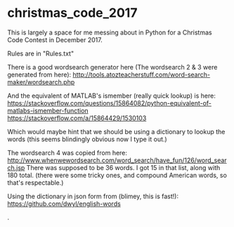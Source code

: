 # christmas_code_2017

This is largely a space for me messing about in Python for a Christmas Code Contest in December 2017.

Rules are in "Rules.txt"

There is a good wordsearch generator here (The wordsearch 2 & 3 were generated from here):
http://tools.atozteacherstuff.com/word-search-maker/wordsearch.php

And the equivalent of MATLAB's ismember (really quick lookup) is here:
https://stackoverflow.com/questions/15864082/python-equivalent-of-matlabs-ismember-function
https://stackoverflow.com/a/15864429/1530103

Which would maybe hint that we should be using a dictionary to lookup the words (this seems blindingly obvious now I type it out.)

The wordsearch 4 was copied from here:
http://www.whenwewordsearch.com/word_search/have_fun/126/word_search.jsp
There was supposed to be 36 words. I got 15 in that list, along with 180 total. (there were some tricky ones, and compound American words, so that's respectable.)

Using the dictionary in json form from (blimey, this is fast!):
https://github.com/dwyl/english-words

.
